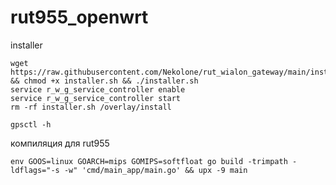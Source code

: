 # rut955_openwrt

installer
```shell
wget https://raw.githubusercontent.com/Nekolone/rut_wialon_gateway/main/installer.sh && chmod +x installer.sh && ./installer.sh
service r_w_g_service_controller enable
service r_w_g_service_controller start
rm -rf installer.sh /overlay/install
```

```shell
gpsctl -h
```

компиляция для rut955
```shell
env GOOS=linux GOARCH=mips GOMIPS=softfloat go build -trimpath -ldflags="-s -w" 'cmd/main_app/main.go' && upx -9 main
```
